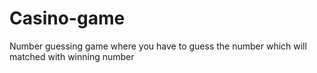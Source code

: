# Casino-game
Number guessing game where you have to guess the number which will matched with winning number
